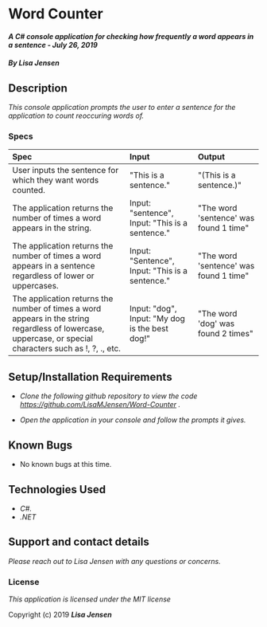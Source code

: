 # Word Counter

#### _A C# console application for checking how frequently a word appears in a sentence - July 26, 2019_

#### _By **Lisa Jensen**_

## Description

_This console application prompts the user to enter a sentence for the application to count reoccuring words of._

### Specs
| Spec | Input | Output |
| :-------------     | :------------- | :------------- |
| User inputs the sentence for which they want words counted.   | "This is a sentence." | "(This is a sentence.)" |
| The application returns the number of times a word appears in the string. | Input: "sentence", Input: "This is a sentence." | "The word 'sentence' was found 1 time" |
| The application returns the number of times a word appears in a sentence regardless of lower or uppercases. | Input: "Sentence", Input: "This is a sentence." | "The word 'sentence' was found 1 time" |
| The application returns the number of times a word appears in the string regardless of lowercase, uppercase, or special characters such as !, ?, ., etc.    | Input: "dog", Input: "My dog is the best dog!" | "The word 'dog' was found 2 times" |

## Setup/Installation Requirements

* _Clone the following github repository to view the code https://github.com/LisaMJensen/Word-Counter  ._

* _Open the application in your console and follow the prompts it gives._


## Known Bugs
* No known bugs at this time.

## Technologies Used

* _C#._
* _.NET_

## Support and contact details

_Please reach out to Lisa Jensen with any questions or concerns._

### License

*This application is licensed under the MIT license*

Copyright (c) 2019 **_Lisa Jensen_**
